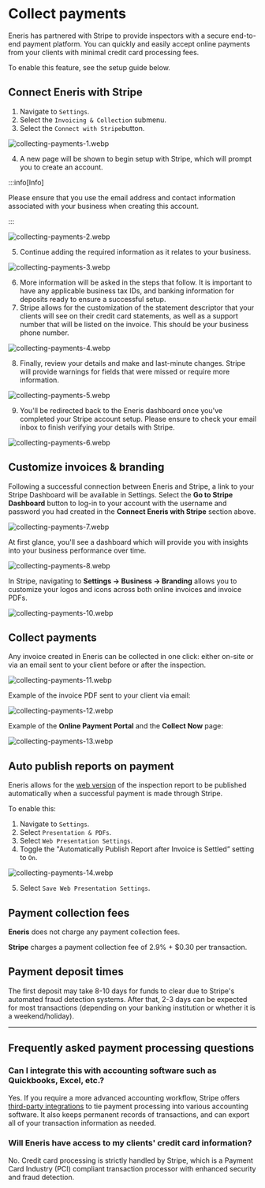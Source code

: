 # Collect payments

Eneris has partnered with Stripe to provide inspectors with a secure end-to-end payment platform. You can quickly and easily accept online payments from your clients with minimal credit card processing fees.

To enable this feature, see the setup guide below.

## Connect Eneris with Stripe

1. Navigate to `Settings`.
2. Select the `Invoicing & Collection` submenu.
3. Select the `Connect with Stripe`button.

![collecting-payments-1.webp](./img/collecting-payments-1.webp)

4. A new page will be shown to begin setup with Stripe, which will prompt you to create an account.

:::info[Info]

Please ensure that you use the email address and contact information associated with your business when creating this account.

:::

![collecting-payments-2.webp](./img/collecting-payments-2.webp)

5. Continue adding the required information as it relates to your business.

![collecting-payments-3.webp](./img/collecting-payments-3.webp)

6. More information will be asked in the steps that follow. It is important to have any applicable business tax IDs, and banking information for deposits ready to ensure a successful setup.
7. Stripe allows for the customization of the statement descriptor that your clients will see on their credit card statements, as well as a support number that will be listed on the invoice. This should be your business phone number.

![collecting-payments-4.webp](./img/collecting-payments-4.webp)

8. Finally, review your details and make and last-minute changes. Stripe will provide warnings for fields that were missed or require more information.

![collecting-payments-5.webp](./img/collecting-payments-5.webp)

9. You'll be redirected back to the Eneris dashboard once you've completed your Stripe account setup. Please ensure to check your email inbox to finish verifying your details with Stripe.

![collecting-payments-6.webp](./img/collecting-payments-6.webp)

## **Customize invoices & branding**

Following a successful connection between Eneris and Stripe, a link to your Stripe Dashboard will be available in Settings. Select the **Go to Stripe Dashboard** button to log-in to your account with the username and password you had created in the **Connect Eneris with Stripe** section above.

![collecting-payments-7.webp](./img/collecting-payments-7.webp)

At first glance, you'll see a dashboard which will provide you with insights into your business performance over time.

![collecting-payments-8.webp](./img/collecting-payments-8.webp)

In Stripe, navigating to **Settings → Business → Branding** allows you to customize your logos and icons across both online invoices and invoice PDFs.

![collecting-payments-10.webp](./img/collecting-payments-10.webp)

## **Collect payments**

Any invoice created in Eneris can be collected in one click: either on-site or via an email sent to your client before or after the inspection.

![collecting-payments-11.webp](./img/collecting-payments-11.webp)

Example of the invoice PDF sent to your client via email:

![collecting-payments-12.webp](./img/collecting-payments-12.webp)

Example of the **Online Payment Portal** and the **Collect Now** page:

![collecting-payments-13.webp](./img/collecting-payments-13.webp)

## **Auto publish reports on payment**

Eneris allows for the [web version](https://ener.is/presentation/2ZNdNMSZkGz3qQkSq) of the inspection report to be published automatically when a successful payment is made through Stripe.

To enable this:

1. Navigate to `Settings`.
2. Select `Presentation & PDFs`.
3. Select `Web Presentation Settings`.
4. Toggle the "Automatically Publish Report after Invoice is Settled” setting to `On`.
    
![collecting-payments-14.webp](./img/collecting-payments-14.webp)
    
5. Select `Save Web Presentation Settings`.

## Payment collection fees

**Eneris** does not charge any payment collection fees.

**Stripe** charges a payment collection fee of 2.9% + $0.30 per transaction.

## Payment deposit times

The first deposit may take 8-10 days for funds to clear due to Stripe's automated fraud detection systems. After that, 2-3 days can be expected for most transactions (depending on your banking institution or whether it is a weekend/holiday).

---

## Frequently asked payment processing questions

### Can I integrate this with accounting software such as Quickbooks, Excel, etc.?

Yes. If you require a more advanced accounting workflow, Stripe offers [third-party integrations](https://marketplace.stripe.com/categories/accounting) to tie payment processing into various accounting software. It also keeps permanent records of transactions, and can export all of your transaction information as needed.

### Will Eneris have access to my clients' credit card information?

No. Credit card processing is strictly handled by Stripe, which is a Payment Card Industry (PCI) compliant transaction processor with enhanced security and fraud detection.